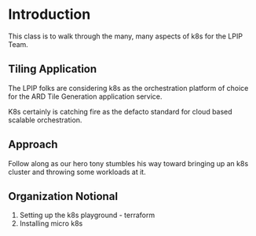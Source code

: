 # Introduction

This class is to walk through the many, many aspects of k8s for the LPIP Team.

## Tiling Application

The LPIP folks are considering k8s as the orchestration platform of choice for the ARD Tile Generation application service.

K8s certainly is catching fire as the defacto standard for cloud based scalable orchestration.


## Approach

Follow along as our hero tony stumbles his way toward bringing up an k8s cluster and throwing some workloads at it.

## Organization Notional

1. Setting up the k8s playground - terraform
2. Installing micro k8s

